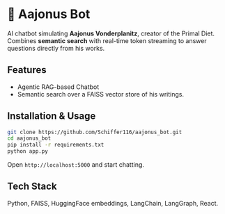 # 🥩 Aajonus Bot

AI chatbot simulating **Aajonus Vonderplanitz**, creator of the Primal Diet. Combines **semantic search** with real-time token streaming to answer questions directly from his works.

## Features

* Agentic RAG-based Chatbot
* Semantic search over a FAISS vector store of his writings.

## Installation & Usage

```bash
git clone https://github.com/Schiffer116/aajonus_bot.git
cd aajonus_bot
pip install -r requirements.txt
python app.py
```

Open `http://localhost:5000` and start chatting.

## Tech Stack

Python, FAISS, HuggingFace embeddings, LangChain, LangGraph, React.
